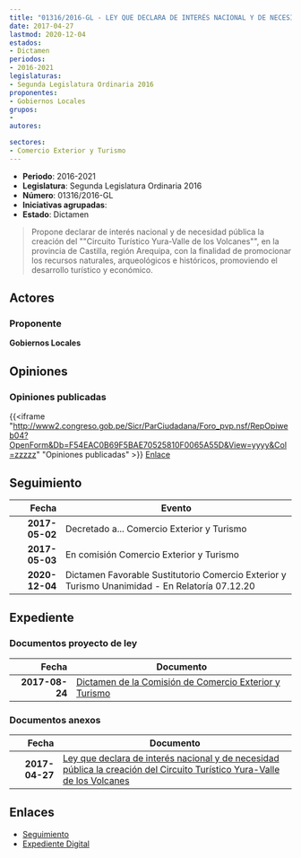```yaml
---
title: "01316/2016-GL - LEY QUE DECLARA DE INTERÉS NACIONAL Y DE NECESIDAD PÚBLICA LA CREACIÓN DEL CIRCUITO TURÍSTICO YURA-VALLE DE LOS VOLCANES"
date: 2017-04-27
lastmod: 2020-12-04
estados:
- Dictamen
periodos:
- 2016-2021
legislaturas:
- Segunda Legislatura Ordinaria 2016
proponentes:
- Gobiernos Locales
grupos:
- 
autores:

sectores:
- Comercio Exterior y Turismo
---
```

- **Periodo**: 2016-2021
- **Legislatura**: Segunda Legislatura Ordinaria 2016
- **Número**: 01316/2016-GL
- **Iniciativas agrupadas**: 
- **Estado**: Dictamen

> Propone declarar de interés nacional y de necesidad pública la creación del ""Circuito Turístico Yura-Valle de los Volcanes"", en la provincia de Castilla, región Arequipa, con la finalidad de promocionar los recursos naturales, arqueológicos e históricos, promoviendo el desarrollo turístico y económico.


## Actores

### Proponente

**Gobiernos Locales**

## Opiniones

### Opiniones publicadas

{{<iframe "http://www2.congreso.gob.pe/Sicr/ParCiudadana/Foro_pvp.nsf/RepOpiweb04?OpenForm&Db=F54EAC0B69F5BAE70525810F0065A55D&View=yyyy&Col=zzzzz" "Opiniones publicadas" >}}
[Enlace](http://www2.congreso.gob.pe/Sicr/ParCiudadana/Foro_pvp.nsf/RepOpiweb04?OpenForm&Db=F54EAC0B69F5BAE70525810F0065A55D&View=yyyy&Col=zzzzz)


## Seguimiento

| Fecha | Evento |
|------:|--------|
| **2017-05-02** | Decretado a... Comercio Exterior y Turismo |
| **2017-05-03** | En comisión Comercio Exterior y Turismo |
| **2020-12-04** | Dictamen Favorable Sustitutorio Comercio Exterior y Turismo Unanimidad - En Relatoría 07.12.20 |

## Expediente

### Documentos proyecto de ley

| Fecha | Documento |
|------:|-----------|
| **2017-08-24** | [Dictamen de la Comisión de Comercio Exterior y Turismo](http://www.leyes.congreso.gob.pe/Documentos/2016_2021/Dictamenes/Proyectos_de_Ley/01316DC03MAY-20201204.pdf) |

### Documentos anexos

| Fecha | Documento |
|------:|-----------|
| **2017-04-27** | [Ley que declara de interés nacional y de necesidad pública la creación del Circuito Turístico Yura-Valle de los Volcanes](http://www.leyes.congreso.gob.pe/Documentos/2016_2021/Proyectos_de_Ley_y_de_Resoluciones_Legislativas/PL0131620170427..pdf) |

## Enlaces

- [Seguimiento](http://www2.congreso.gob.pe/Sicr/TraDocEstProc/CLProLey2016.nsf/f7fff46988ca05b1052578e100829cc7/607bf71bddf1b8a30525810f005cb75d?OpenDocument)
- [Expediente Digital](http://www2.congreso.gob.pe/Sicr/TraDocEstProc/Expvirt_2011.nsf/visbusqptramdoc1621/01316?opendocument)

